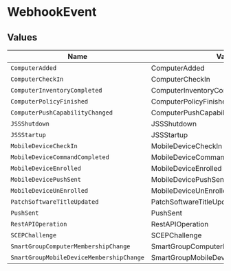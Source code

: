 # WebhookEvent


## Values

| Name                                     | Value                                    |
| ---------------------------------------- | ---------------------------------------- |
| `ComputerAdded`                          | ComputerAdded                            |
| `ComputerCheckIn`                        | ComputerCheckIn                          |
| `ComputerInventoryCompleted`             | ComputerInventoryCompleted               |
| `ComputerPolicyFinished`                 | ComputerPolicyFinished                   |
| `ComputerPushCapabilityChanged`          | ComputerPushCapabilityChanged            |
| `JSSShutdown`                            | JSSShutdown                              |
| `JSSStartup`                             | JSSStartup                               |
| `MobileDeviceCheckIn`                    | MobileDeviceCheckIn                      |
| `MobileDeviceCommandCompleted`           | MobileDeviceCommandCompleted             |
| `MobileDeviceEnrolled`                   | MobileDeviceEnrolled                     |
| `MobileDevicePushSent`                   | MobileDevicePushSent                     |
| `MobileDeviceUnEnrolled`                 | MobileDeviceUnEnrolled                   |
| `PatchSoftwareTitleUpdated`              | PatchSoftwareTitleUpdated                |
| `PushSent`                               | PushSent                                 |
| `RestAPIOperation`                       | RestAPIOperation                         |
| `SCEPChallenge`                          | SCEPChallenge                            |
| `SmartGroupComputerMembershipChange`     | SmartGroupComputerMembershipChange       |
| `SmartGroupMobileDeviceMembershipChange` | SmartGroupMobileDeviceMembershipChange   |